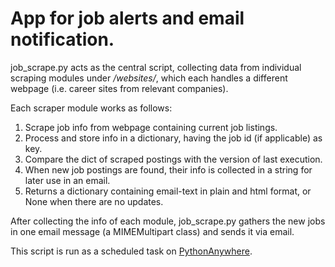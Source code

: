 # App for job alerts and email notification.

job_scrape.py acts as the central script, collecting data from individual scraping modules under <i>/websites/</i>, which each handles a different webpage (i.e. career sites from relevant companies). 

Each scraper module works as follows:
1. Scrape job info from webpage containing current job listings.
2. Process and store info in a dictionary, having the job id (if applicable) as key.
3. Compare the dict of scraped postings with the version of last execution.
4. When new job postings are found, their info is collected in a string for later use in an email.
5. Returns a dictionary containing email-text in plain and html format, or None when there are no updates.

After collecting the info of each module, job_scrape.py gathers the new jobs in one email message (a MIMEMultipart class) and sends it via email.

This script is run as a scheduled task on <a href="https://www.pythonanywhere.com/">PythonAnywhere</a>.